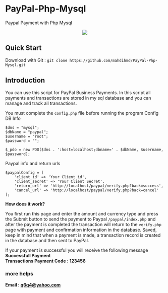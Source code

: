 
# PayPal-Php-Mysql

Paypal Payment with Php Mysql

<p align="center">
  <img   src="http://s8.picofile.com/file/8368808834/paypal_php.png">
</p>

## Quick Start

Download with Git : ```git clone https://github.com/mahdihmd/PayPal-Php-Mysql.git```

## Introduction

You can use this script for PayPal Business Payments. In this script all payments and transactions are stored in my sql database and you can manage and track all transactions.

You must complete the ```config.php``` file before running the program
Config DB Info
```
$dns = "mysql";
$dbName = "paypal";
$username = "root";
$password = "";

$_pdo = new PDO($dns . ':host=localhost;dbname=' . $dbName, $username, $password);
```
Paypal info and return urls
```
$paypalConfig = [
    'client_id' => 'Your Client id',
    'client_secret' => 'Your Client Secret',
    'return_url' => 'http://localhost/paypal/verify.php?back=success',
    'cancel_url' => 'http://localhost/paypal/verify.php?back=cancel'
];
```

<b>How does it work?</b> 

You first run this page and enter the amount and currency type and press the Submit button to send the payment to Paypal
```/paypal/index.php```
and after the payment is completed the transaction will return to the ```verify.php``` page with payment and confirmation information in the database. Saved, keep in mind that when a payment is made, a transaction record is created in the database and then sent to PayPal.

If your payment is successful you will receive the following message
<br>
 <b>Successfull Payment</b>
 <br>
 <b>Transactions Payment Code : 123456 <b>

###  more helps
Email : q6q4@yahoo.com

